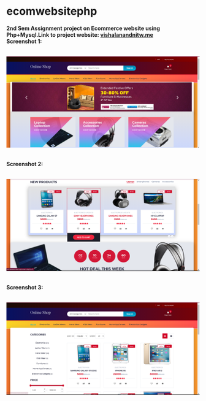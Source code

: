 # ecomwebsitephp
<b>2nd Sem Assignment project on Ecommerce website using Php+Mysql.Link to project website:<b>
<a href="http://vishalanandnitw.me/" target="_blank" rel="noopener noreferrer">vishalanandnitw.me</a><br>
Screenshot 1: <br><br>

<img src="1.1.PNG" alt="website homepage screenshot"> <br><br>

Screenshot 2: <br><br>

<img src="1.2.PNG" alt="website homepage screenshot"> <br><br>

Screenshot 3: <br><br>

<img src="1.3.PNG" alt="website homepage screenshot">
